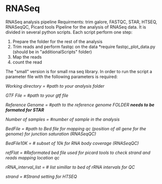 # RNASeq
RNASeq analysis pipeline
Requirments: trim galore, FASTQC, STAR, HTSEQ, RNASeqQC, Picard tools
Pipeline for the analysis of RNASeq data. It is divided in several python scripts.
Each script perform one step:
1) Prepare the folder for the rest of the analysis
2) Trim reads and perform fastqc on the data *require fastqc_plot_data.py (should be in "additionalScripts" folder)
3) Map the reads
4) count the read

The "small" version is for small rna seq library.
In order to run the script a parameter file with the following parameters is required:

*Working directory = #path to your analysis folder*

*GTF File = #path to your gtf file*

*Reference Genome = #path to the reference genome FOLDER **needs to be formated for STAR***

*Number of samples = #number of sample in the analysis*

*BedFile = #path to Bed file for mapping qc (position of all gene for the genome)  for junction saturation (RNASeqQC)*

*BedFile10K = # subset of 10k for RNA body coverage (RNASeqQC)*

*refFlat = #Reformated bed file used for picard tools to check strand and reads mapping location qc*

*rRNA_interval_list = # list simillar to bed of rRNA intervals for QC*

*strand = #Strand setting for HTSEQ*

